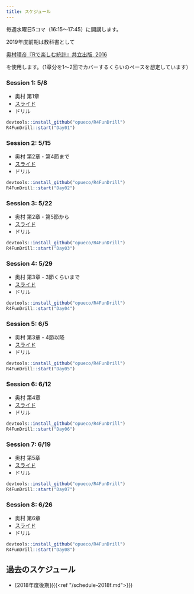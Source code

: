 ```yaml
---
title: スケジュール
---
```


毎週水曜日5コマ（16:15〜17:45）に開講します。  

2019年度前期は教科書として

[奥村晴彦『Rで楽しむ統計』共立出版, 2016](https://www.kyoritsu-pub.co.jp/bookdetail/9784320112414)

を使用します。（1章分を1〜2回でカバーするくらいのペースを想定しています）


### Session 1:  5/8

- 奥村 第1章
- [スライド](https://opueco.github.io/rclub-slides/2019f-01/slides.html#1)
- ドリル

```r
devtools::install_github("opueco/R4FunDrill")
R4FunDrill::start("Day01")
```

### Session 2: 5/15

- 奥村 第2章・第4節まで
- [スライド](https://opueco.github.io/rclub-slides/2019f-02/slides.html#1)
- ドリル

```r
devtools::install_github("opueco/R4FunDrill")
R4FunDrill::start("Day02")
```

### Session 3: 5/22

- 奥村 第2章・第5節から
- [スライド](https://opueco.github.io/rclub-slides/2019f-03/slides.html#1)
- ドリル

```r
devtools::install_github("opueco/R4FunDrill")
R4FunDrill::start("Day03")
```

### Session 4: 5/29

- 奥村 第3章・3節くらいまで
- [スライド](https://opueco.github.io/rclub-slides/2019f-04/slides.html#1)
- ドリル

```r
devtools::install_github("opueco/R4FunDrill")
R4FunDrill::start("Day04")
```

### Session 5: 6/5

- 奥村 第3章・4節以降
- [スライド](https://opueco.github.io/rclub-slides/2019f-05/slides.html#1)
- ドリル

```r
devtools::install_github("opueco/R4FunDrill")
R4FunDrill::start("Day05")
```

### Session 6: 6/12

- 奥村 第4章
- [スライド](https://opueco.github.io/rclub-slides/2019f-06/slides.html#1)
- ドリル

```r
devtools::install_github("opueco/R4FunDrill")
R4FunDrill::start("Day06")
```

### Session 7: 6/19

- 奥村 第5章
- [スライド](https://opueco.github.io/rclub-slides/2019f-07/slides.html#1)
- ドリル

```r
devtools::install_github("opueco/R4FunDrill")
R4FunDrill::start("Day07")
```

### Session 8: 6/26

- 奥村 第6章
- [スライド](https://opueco.github.io/rclub-slides/2019f-08/slides.html#1)
- ドリル

```r
devtools::install_github("opueco/R4FunDrill")
R4FunDrill::start("Day08")
```


## 過去のスケジュール

- [2018年度後期]({{<ref "/schedule-2018f.md">}})

